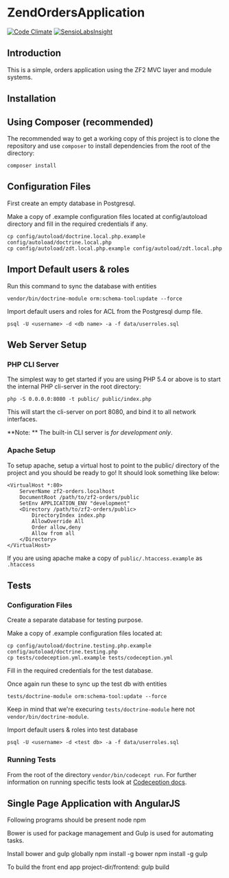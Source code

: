 ZendOrdersApplication
=======================

[![Code Climate](https://codeclimate.com/github/mesaugat/zf2-orders/badges/gpa.svg)](https://codeclimate.com/github/mesaugat/zf2-orders)
[![SensioLabsInsight](https://insight.sensiolabs.com/projects/9487a85f-d66b-4ba5-9538-8b3fcf1c4c22/mini.png)](https://insight.sensiolabs.com/projects/9487a85f-d66b-4ba5-9538-8b3fcf1c4c22)

Introduction
------------
This is a simple, orders application using the ZF2 MVC layer and module
systems.

Installation
------------

Using Composer (recommended)
----------------------------
The recommended way to get a working copy of this project is to clone the repository
and use `composer` to install dependencies from the root of the directory:

    composer install

Configuration Files
-------------------

First create an empty database in Postgresql.

Make a copy of .example configuration files located at config/autoload directory and fill
in the required credentials if any.

    cp config/autoload/doctrine.local.php.example config/autoload/doctrine.local.php
    cp config/autoload/zdt.local.php.example config/autoload/zdt.local.php

Import Default users & roles
--------------------
Run this command to sync the database with entities

    vendor/bin/doctrine-module orm:schema-tool:update --force

Import default users and roles for ACL from the Postgresql dump file.

    psql -U <username> -d <db name> -a -f data/userroles.sql

Web Server Setup
----------------

### PHP CLI Server

The simplest way to get started if you are using PHP 5.4 or above is to start the internal PHP cli-server in the root directory:

    php -S 0.0.0.0:8080 -t public/ public/index.php

This will start the cli-server on port 8080, and bind it to all network
interfaces.

**Note: ** The built-in CLI server is *for development only*.

### Apache Setup

To setup apache, setup a virtual host to point to the public/ directory of the
project and you should be ready to go! It should look something like below:

    <VirtualHost *:80>
        ServerName zf2-orders.localhost
        DocumentRoot /path/to/zf2-orders/public
        SetEnv APPLICATION_ENV "development"
        <Directory /path/to/zf2-orders/public>
            DirectoryIndex index.php
            AllowOverride All
            Order allow,deny
            Allow from all
        </Directory>
    </VirtualHost>

If you are using apache make a copy of `public/.htaccess.example` as `.htaccess`

Tests
------------

### Configuration Files

Create a separate database for testing purpose.

Make a copy of .example configuration files located at:

	cp config/autoload/doctrine.testing.php.example config/autoload/doctrine.testing.php
	cp tests/codeception.yml.example tests/codeception.yml

Fill in the required credentials for the test database. 

Once again run these to sync up the test db with entities

    tests/doctrine-module orm:schema-tool:update --force

Keep in mind that we're execuring `tests/doctrine-module` here not `vendor/bin/doctrine-module`.

Import default users & roles into test database

    psql -U <username> -d <test db> -a -f data/userroles.sql
    

### Running Tests

From the root of the directory `vendor/bin/codecept run`. For further information on running specific tests look at [Codeception docs](http://codeception.com/docs/02-GettingStarted).



Single Page Application with AngularJS
------------
Following programs should be present
	node
	npm
	
Bower is used for package management and Gulp is used for automating tasks.

Install bower and gulp globally
	npm install -g bower
	npm install -g gulp

To build the front end app
	project-dir/frontend: gulp build
	
